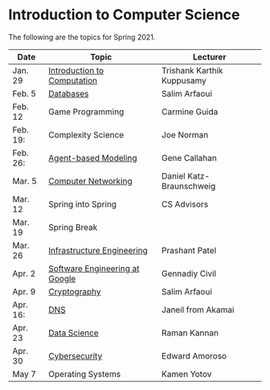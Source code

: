 <html>
<head>
<!--include head.txt -->
<title>
Introduction to Computer Science
</title>
</head>

 <body>
<!--include logo.txt -->
<!--include menu.txt -->

# Introduction to Computer Science

The following are the topics for Spring 2021.


| Date   | Topic   | Lecturer  |
|--------|---------|-----------|
| Jan. 29 | [Introduction to Computation](https://youtu.be/fpZ_rviHEAo) | Trishank Karthik Kuppusamy |
| Feb. 5 | [Databases](lectures/Databases.pdf) | Salim Arfaoui |
| Feb. 12 | Game Programming | Carmine Guida | 
| Feb. 19: | Complexity Science | Joe Norman |
| Feb. 26: | [Agent-based Modeling](https://github.com/gcallah/IndraABM/blob/master/notebooks/IntroToABM.ipynb) | Gene Callahan |
| Mar. 5 | [Computer Networking](lectures/Networking.pdf) | Daniel Katz-Braunschweig |
| Mar. 12 | Spring into Spring | CS Advisors |
| Mar. 19 | Spring Break | |
| Mar. 26 | [Infrastructure Engineering](lectures/Infrastructure_engineering.pdf) | Prashant Patel |
| Apr. 2 | [Software Engineering at Google](https://nyu.zoom.us/rec/share/baCqzY4tphwEhl7oUf9cAF2JdQCuVAr5mqjtfTAOiTUzocyBSKXXErgLUxnjaZX3.v2xd6NMfHbLa-q9-) | Gennadiy Civil |
| Apr. 9 | [Cryptography](lectures/Cryptography.pdf) | Salim Arfaoui |
| Apr. 16: | [DNS](https://nyu.zoom.us/rec/share/ZYzmLfzE10BuiFM2Snff7LWs7_rVhVs5C2nPvd-pzQQHLLP-x2AzgWM-6a4YskCX.oUGmee0LV1tpLjcy) | Janeil from Akamai |
| Apr. 23 | [Data Science](lectures/DataScience.pdf) | Raman Kannan |
| Apr. 30 | [Cybersecurity](lectures/Cybersecurity.pdf)  | Edward Amoroso |
| May 7 | Operating Systems | Kamen Yotov |

</body>
</html>
